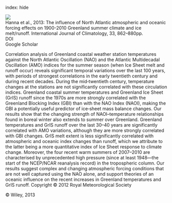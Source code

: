 index: hide

<div class="Citation">
    <div class="Citation-thumb CitationThumb-linked"  data-href="https://doi.org/10.1002/joc.3475">
      <img src="https://static.claimspace.cloud/climate-study-static/refs/thumbs/10/Hanna_et_al_2013-thumb.png" />
    </div>

  <div class="Citation-body">
    <div class="Citation-text">Hanna et al., 2013: The influence of North Atlantic atmospheric and oceanic forcing effects on 1900-2010 Greenland summer climate and ice melt/runoff. <span class="Article-journal">International Journal of Climatology, </span><span class="Article-volume">33, </span>862–880pp.</div>
    <div class="Citation-links">
      <div class="CitationLink" data-href="https://doi.org/10.1002/joc.3475">
        <div class="CitationLink-icon CitationLink-Doi"></div>
        <div class="CitationLink-text">DOI</div>
      </div>
      <div class="CitationLink" data-href="https://scholar.google.com/scholar?q=10.1002/joc.3475">
        <div class="CitationLink-icon CitationLink-Scholar"></div>
        <div class="CitationLink-text">Google Scholar</div>
      </div>
    </div>
  </div>
</div>

Correlation analysis of Greenland coastal weather station temperatures against the North Atlantic Oscillation (NAO) and the Atlantic Multidecadal Oscillation (AMO) indices for the summer season (when Ice Sheet melt and runoff occur) reveals significant temporal variations over the last 100 years, with periods of strongest correlations in the early twentieth century and during recent decades. During the mid‐twentieth century, temperature changes at the stations are not significantly correlated with these circulation indices. Greenland coastal summer temperatures and Greenland Ice Sheet (GrIS) runoff since the 1970s are more strongly correlated with the Greenland Blocking Index (GBI) than with the NAO Index (NAOI), making the GBI a potentially useful predictor of ice‐sheet mass balance changes. Our results show that the changing strength of NAOI–temperature relationships found in boreal winter also extends to summer over Greenland. Greenland temperatures and GrIS runoff over the last 30–40 years are significantly correlated with AMO variations, although they are more strongly correlated with GBI changes. GrIS melt extent is less significantly correlated with atmospheric and oceanic index changes than runoff, which we attribute to the latter being a more quantitative index of Ice Sheet response to climate change. Moreover, the four recent warm summers of 2007–2010 are characterised by unprecedented high pressure (since at least 1948—the start of the NCEP/NCAR reanalysis record) in the tropospheric column. Our results suggest complex and changing atmospheric forcing conditions that are not well captured using the NAO alone, and support theories of an oceanic influence on the recent increases in Greenland temperatures and GrIS runoff. Copyright © 2012 Royal Meteorological Society

<div class="Citation-copy">
&copy; Wiley, 2013
</div>
